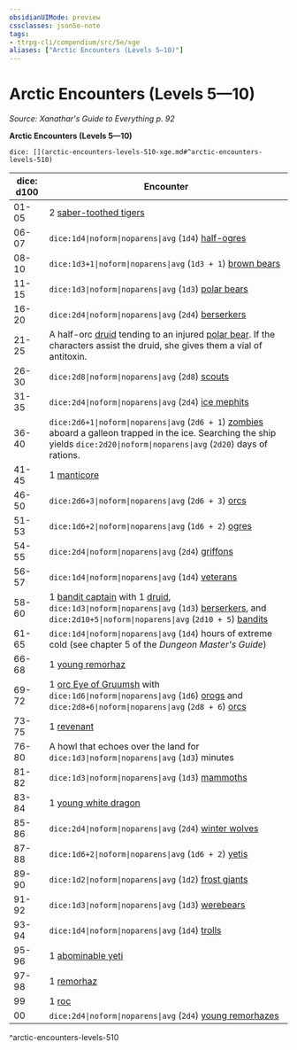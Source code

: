 ```yaml
---
obsidianUIMode: preview
cssclasses: json5e-note
tags:
- ttrpg-cli/compendium/src/5e/xge
aliases: ["Arctic Encounters (Levels 5—10)"]
---
```

# Arctic Encounters (Levels 5—10)
*Source: Xanathar's Guide to Everything p. 92* 

**Arctic Encounters (Levels 5—10)**

`dice: [](arctic-encounters-levels-510-xge.md#^arctic-encounters-levels-510)`

| dice: d100 | Encounter |
|------------|-----------|
| 01-05 | 2 [saber-toothed tigers](3-Mechanics/CLI/bestiary/beast/saber-toothed-tiger.md) |
| 06-07 | `dice:1d4\|noform\|noparens\|avg` (`1d4`) [half-ogres](3-Mechanics/CLI/bestiary/giant/half-ogre-ogrillon.md) |
| 08-10 | `dice:1d3+1\|noform\|noparens\|avg` (`1d3 + 1`) [brown bears](3-Mechanics/CLI/bestiary/beast/brown-bear.md) |
| 11-15 | `dice:1d3\|noform\|noparens\|avg` (`1d3`) [polar bears](3-Mechanics/CLI/bestiary/beast/polar-bear.md) |
| 16-20 | `dice:2d4\|noform\|noparens\|avg` (`2d4`) [berserkers](3-Mechanics/CLI/bestiary/humanoid/berserker.md) |
| 21-25 | A half-orc [druid](3-Mechanics/CLI/bestiary/humanoid/druid.md) tending to an injured [polar bear](3-Mechanics/CLI/bestiary/beast/polar-bear.md). If the characters assist the druid, she gives them a vial of antitoxin. |
| 26-30 | `dice:2d8\|noform\|noparens\|avg` (`2d8`) [scouts](3-Mechanics/CLI/bestiary/humanoid/scout.md) |
| 31-35 | `dice:2d4\|noform\|noparens\|avg` (`2d4`) [ice mephits](3-Mechanics/CLI/bestiary/elemental/ice-mephit.md) |
| 36-40 | `dice:2d6+1\|noform\|noparens\|avg` (`2d6 + 1`) [zombies](3-Mechanics/CLI/bestiary/undead/zombie.md) aboard a galleon trapped in the ice. Searching the ship yields `dice:2d20\|noform\|noparens\|avg` (`2d20`) days of rations. |
| 41-45 | 1 [manticore](3-Mechanics/CLI/bestiary/monstrosity/manticore.md) |
| 46-50 | `dice:2d6+3\|noform\|noparens\|avg` (`2d6 + 3`) [orcs](3-Mechanics/CLI/bestiary/humanoid/orc.md) |
| 51-53 | `dice:1d6+2\|noform\|noparens\|avg` (`1d6 + 2`) [ogres](3-Mechanics/CLI/bestiary/giant/ogre.md) |
| 54-55 | `dice:2d4\|noform\|noparens\|avg` (`2d4`) [griffons](3-Mechanics/CLI/bestiary/monstrosity/griffon.md) |
| 56-57 | `dice:1d4\|noform\|noparens\|avg` (`1d4`) [veterans](3-Mechanics/CLI/bestiary/humanoid/veteran.md) |
| 58-60 | 1 [bandit captain](3-Mechanics/CLI/bestiary/humanoid/bandit-captain.md) with 1 [druid](3-Mechanics/CLI/bestiary/humanoid/druid.md), `dice:1d3\|noform\|noparens\|avg` (`1d3`) [berserkers](3-Mechanics/CLI/bestiary/humanoid/berserker.md), and `dice:2d10+5\|noform\|noparens\|avg` (`2d10 + 5`) [bandits](3-Mechanics/CLI/bestiary/humanoid/bandit.md) |
| 61-65 | `dice:1d4\|noform\|noparens\|avg` (`1d4`) hours of extreme cold (see chapter 5 of the *Dungeon Master's Guide*) |
| 66-68 | 1 [young remorhaz](3-Mechanics/CLI/bestiary/monstrosity/young-remorhaz.md) |
| 69-72 | 1 [orc Eye of Gruumsh](3-Mechanics/CLI/bestiary/humanoid/orc-eye-of-gruumsh.md) with `dice:1d6\|noform\|noparens\|avg` (`1d6`) [orogs](3-Mechanics/CLI/bestiary/humanoid/orog.md) and `dice:2d8+6\|noform\|noparens\|avg` (`2d8 + 6`) [orcs](3-Mechanics/CLI/bestiary/humanoid/orc.md) |
| 73-75 | 1 [revenant](3-Mechanics/CLI/bestiary/undead/revenant.md) |
| 76-80 | A howl that echoes over the land for `dice:1d3\|noform\|noparens\|avg` (`1d3`) minutes |
| 81-82 | `dice:1d3\|noform\|noparens\|avg` (`1d3`) [mammoths](3-Mechanics/CLI/bestiary/beast/mammoth.md) |
| 83-84 | 1 [young white dragon](3-Mechanics/CLI/bestiary/dragon/young-white-dragon.md) |
| 85-86 | `dice:2d4\|noform\|noparens\|avg` (`2d4`) [winter wolves](3-Mechanics/CLI/bestiary/monstrosity/winter-wolf.md) |
| 87-88 | `dice:1d6+2\|noform\|noparens\|avg` (`1d6 + 2`) [yetis](3-Mechanics/CLI/bestiary/monstrosity/yeti.md) |
| 89-90 | `dice:1d2\|noform\|noparens\|avg` (`1d2`) [frost giants](3-Mechanics/CLI/bestiary/giant/frost-giant.md) |
| 91-92 | `dice:1d3\|noform\|noparens\|avg` (`1d3`) [werebears](3-Mechanics/CLI/bestiary/humanoid/werebear.md) |
| 93-94 | `dice:1d4\|noform\|noparens\|avg` (`1d4`) [trolls](3-Mechanics/CLI/bestiary/giant/troll.md) |
| 95-96 | 1 [abominable yeti](3-Mechanics/CLI/bestiary/monstrosity/abominable-yeti.md) |
| 97-98 | 1 [remorhaz](3-Mechanics/CLI/bestiary/monstrosity/remorhaz.md) |
| 99 | 1 [roc](3-Mechanics/CLI/bestiary/monstrosity/roc.md) |
| 00 | `dice:2d4\|noform\|noparens\|avg` (`2d4`) [young remorhazes](3-Mechanics/CLI/bestiary/monstrosity/young-remorhaz.md) |
^arctic-encounters-levels-510